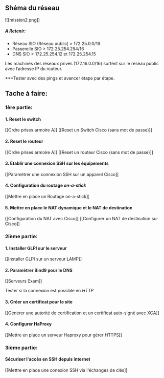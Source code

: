 
## Shéma du réseau
![[mission2.png]]

##### A Retenir:

- Réseau SIO (Réseau public) > 172.25.0.0/16
- Passerelle SIO > 172.25.254.254/16
- DNS SIO > 172.25.254.12 et 172.25.254.15

Les machines des réseaux privés (172.16.0.0/16) sortent sur le réseau public avec l’adresse IP du routeur.

***Tester avec des pings et avancer étape par étape. 

## Tache à faire: 

### 1ère partie:

#### 1. Reset le switch

[[Ordre prises armoire A]]
[[Reset un Switch Cisco (sans mot de passe)]]

#### 2. Reset le routeur

[[Ordre prises armoire A]]
[[Reset un routeur Cisco (sans mot de passe)]]

#### 3. Etablir une connexion SSH sur les équipements

[[Paramètrer une connexion SSH sur un appareil Cisco]]

#### 4. Configuration du routage *on-a-stick*

[[Mettre en place un Routage on-a-stick]] 

#### 5. Mettre en place le NAT dynamique et le NAT de destination

[[Configuration du NAT avec Cisco]]
[[Configurer un NAT de destination sur Cisco]]


### 2ième partie:

#### 1. Installer GLPI sur le serveur

[[Installer GLPI sur un serveur LAMP]]

#### 2. Paramètrer Bind9 pour le DNS

[[Serveurs Exam]]

Tester si la connexion est possible en *HTTP*

#### 3. Créer un certificat pour le site

[[Générer une autorité de certification et un certificat auto-signé avec XCA]]

#### 4. Configurer HaProxy

 [[Mettre en place un serveur Haproxy pour gérer HTTPS]]


### 3ième partie:

#### Sécuriser l'accès en SSH depuis Internet

[[Mettre en place une conexion SSH via l'échanges de clés]]


